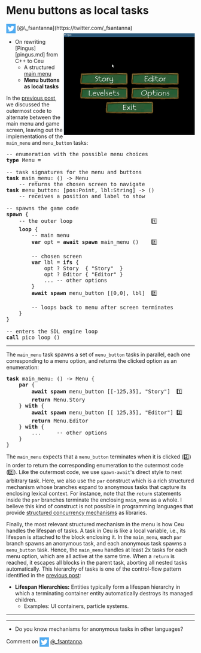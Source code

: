 # Menu buttons as local tasks

<img src="../twitter.png" style="vertical-align:middle">
[@\_fsantanna](https://twitter.com/_fsantanna)

<img src="menu.gif" align="right" width="350">

- On rewriting [Pingus][pingus.md] from C++ to Ceu
    - A structured [main menu](menu.md)
    - **Menu buttons as local tasks**

In the [previous post](menu.md), we discussed the outermost code to alternate
between the main menu and game screen, leaving out the implementations of the
`main_menu` and `menu_button` tasks:

<pre>
-- enumeration with the possible menu choices
<b>type</b> Menu = <Story=(), Editor=(), ...>

-- task signatures for the menu and buttons
<b>task</b> main_menu: () -> Menu
    -- returns the chosen screen to navigate
<b>task</b> menu_button: [pos:Point, lbl:String] -> ()
    -- receives a position and label to show

-- spawns the game code
<b>spawn</b> {
    -- the outer loop                         1️⃣
    <b>loop</b> {
        -- main menu
        <b>var</b> opt = <b>await</b> <b>spawn</b> main_menu ()    2️⃣

        -- chosen screen
        <b>var</b> lbl = <b>ifs</b> {
            opt ? Story  { "Story"  }
            opt ? Editor { "Editor" }
            ... -- other options
        }
        <b>await</b> <b>spawn</b> menu_button [[0,0], lbl]  2️⃣

        -- loops back to menu after screen terminates
    }
}

-- enters the SDL engine loop
<b>call</b> pico_loop ()
</pre>

---

The `main_menu` task spawns a set of `menu_button` tasks in parallel, each one
corresponding to a menu option, and returns the clicked option as an
enumeration:

<pre>
<b>task</b> main_menu: () -> Menu {
    <b>par</b> {
        <b>await</b> <b>spawn</b> menu_button [[-125,35], "Story"]  1️⃣
        <b>return</b> Menu.Story
    } <b>with</b> {
        <b>await</b> <b>spawn</b> menu_button [[ 125,35], "Editor"] 2️⃣
        <b>return</b> Menu.Editor
    } <b>with</b> {
        ...     -- other options
    }
}
</pre>

The `main_menu` expects that a `menu_button` terminates when it is clicked (2️⃣)
in order to return the corresponding enumeration to the outermost code (2️⃣).
Like the outermost code, we use `spawn-await`'s direct style to nest arbitrary
task.
Here, we also use the `par` construct which is a rich structured mechanism
whose branches expand to anonymous tasks that capture its enclosing lexical
context.
For instance, note that the `return` statements inside the `par` branches
terminate the enclosing `main_menu` as a whole.
I believe this kind of construct is not possible in programming languages that
provide [structured concurrency mechanisms](../sc.md) as libraries.

Finally, the most relevant structured mechanism in the menu is how Ceu handles
the lifespan of tasks.
A task in Ceu is like a local variable, i.e., its lifespan is attached to the
block enclosing it.
In the `main_menu`, each `par` branch spawns an anonymous task, and each
anonymous task spawns a `menu_button` task.
Hence, the `main_menu` handles at least 2x tasks for each menu option, which
are all active at the same time.
When a `return` is reached, it escapes all blocks in the parent task, aborting
all nested tasks automatically.
This hierarchy of tasks is one of the control-flow pattern identified in the
[previous post](pingus.md):

- **Lifespan Hierarchies:** Entities typically form a lifespan hierarchy in
   which a terminating container entity automatically destroys its managed
   children.
    - Examples: UI containers, particle systems.

---

<!--
3. **Dispatching Hierarchies:** Entities typically form a dispatching hierarchy
   in which a container that receives a stimulus automatically forwards it to
   its managed children.
    - Examples: redraw & update callbacks.

```
task menu_button: [pos:Point,tit:_(char*)] -> () {
    var size: Size
    output pico Pico.Output.Get.Size.Image [/size, _("data/images/menuitem.png")]

    spawn {
        every evt?Draw {
            output pico Pico.Output.Draw.Image [arg.pos, _("data/images/menuitem.png")]
            output pico Pico.Output.Set.Font [_("data/fonts/film-cryptic/Filmcryptic.ttf"),_45]
            output pico Pico.Output.Draw.Text [arg.pos, arg.tit]
        }
    }

    await evt?Mouse?Button?Down until isPointVsRect [pos,[arg.pos,size]]
        where {
            var pos = evt!Mouse!Button!Down.pos
        }
}
```
-->

---

- Do you know mechanisms for anonymous tasks in other languages?

Comment on <img src="../twitter.png" style="vertical-align:middle">
[@\_fsantanna](https://twitter.com/_fsantanna/status/TODO).
